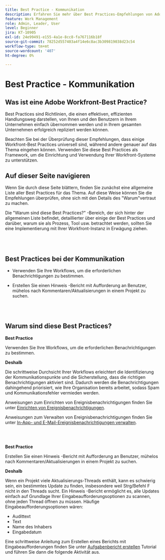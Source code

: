 ```yaml
---
title: Best Practice - Kommunikation
description: Erfahren Sie mehr über Best Practices-Empfehlungen von Adobe Workfront-Experten zum Einrichten und Verwalten von Kommunikationsbenachrichtigungen in Workfront.
feature: Work Management
role: Admin, Leader, User
level: Beginner
jira: KT-10905
exl-id: 24e99491-e155-4a1e-8cc8-fa767116b18f
source-git-commit: 78252d557403a4f14e6c8ac3b309819038d23c54
workflow-type: tm+mt
source-wordcount: '407'
ht-degree: 0%

---
```


# Best Practice - Kommunikation

## Was ist eine Adobe Workfront-Best Practice?

Best Practices sind Richtlinien, die einen effektiven, effizienten Handlungsweg darstellen, von Ihnen und den Benutzern in Ihrem Unternehmen einfach übernommen werden und in Ihrem gesamten Unternehmen erfolgreich repliziert werden können.

Beachten Sie bei der Überprüfung dieser Empfehlungen, dass einige Workfront-Best Practices universell sind, während andere genauer auf das Thema eingehen können. Verwenden Sie diese Best Practices als Framework, um die Einrichtung und Verwendung Ihrer Workfront-Systeme zu unterstützen.

## Auf dieser Seite navigieren

Wenn Sie durch diese Seite blättern, finden Sie zunächst eine allgemeine Liste aller Best Practices für das Thema. Auf diese Weise können Sie die Empfehlungen überprüfen, ohne sich mit den Details des &quot;Warum&quot;vertraut zu machen.

Die &quot;Warum sind diese Best Practices?&quot; -Bereich, der sich hinter der allgemeinen Liste befindet, detaillierter über einige der Best Practices und darüber, warum sie als Prozess, Tool usw. betrachtet werden, sollten Sie eine Implementierung mit Ihrer Workfront-Instanz in Erwägung ziehen.

</br>
</br>

## Best Practices bei der Kommunikation

* Verwenden Sie Ihre Workflows, um die erforderlichen Benachrichtigungen zu bestimmen.

* Erstellen Sie einen Hinweis -Bericht mit Aufforderung an Benutzer, mühelos nach Kommentaren/Aktualisierungen in einem Projekt zu suchen.

</br>
</br>

## Warum sind diese Best Practices?

**Best Practice**

Verwenden Sie Ihre Workflows, um die erforderlichen Benachrichtigungen zu bestimmen.

**Deshalb**

Die schrittweise Durchsicht Ihrer Workflows erleichtert die Identifizierung der Kommunikationspunkte und die Sicherstellung, dass die richtigen Benachrichtigungen aktiviert sind. Dadurch werden die Benachrichtigungen dahingehend priorisiert, wie Ihre Organisation bereits arbeitet, sodass Spam und Kommunikationsfehler vermieden werden.

Anweisungen zum Einrichten von Ereignisbenachrichtigungen finden Sie unter [Einrichten von Ereignisbenachrichtigungen](https://experienceleague.adobe.com/docs/workfront-learn/tutorials-workfront/administration-and-setup/email-and-in-app-notifications/admin-set-up-event-notifications.html).

Anweisungen zum Verwalten von Ereignisbenachrichtigungen finden Sie unter [In-App- und E-Mail-Ereignisbenachrichtigungen verwalten](https://experienceleague.adobe.com/docs/workfront-learn/tutorials-workfront/administration-and-setup/email-and-in-app-notifications/manage-inapp-and-email-notifications.html).

</br>
</br>


**Best Practice**

Erstellen Sie einen Hinweis -Bericht mit Aufforderung an Benutzer, mühelos nach Kommentaren/Aktualisierungen in einem Projekt zu suchen.



**Deshalb**

Wenn ein Projekt viele Aktualisierungs-Threads enthält, kann es schwierig sein, ein bestimmtes Update zu finden, insbesondere weil Strg/Befehl F nicht in den Threads sucht. Ein Hinweis -Bericht ermöglicht es, alle Updates einfach auf Grundlage Ihrer Eingabeaufforderungsoptionen zu scannen, ohne jeden Thread öffnen zu müssen. Häufige Eingabeaufforderungsoptionen wären:

* Audittext
* Text
* Name des Inhabers
* Eingabedatum

Eine schrittweise Anleitung zum Erstellen eines Berichts mit Eingabeaufforderungen finden Sie unter [Aufgabenbericht erstellen](https://experienceleague.adobe.com/docs/workfront-learn/tutorials-workfront/reporting/basic-reporting/create-a-task-report.html) Tutorial und führen Sie dann die folgende Aktivität aus.

